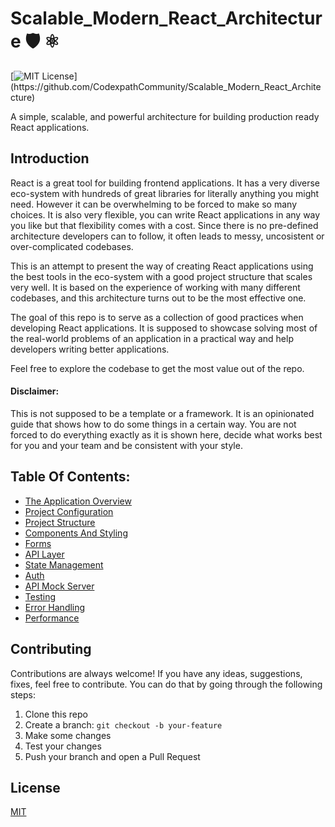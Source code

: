 # Scalable_Modern_React_Architecture 🛡️ ⚛️

[![MIT License](https://img.shields.io/apm/l/atomic-design-ui.svg?)](https://github.com/CodexpathCommunity/Scalable_Modern_React_Architecture)

A simple, scalable, and powerful architecture for building production ready React applications.

## Introduction

React is a great tool for building frontend applications. It has a very diverse eco-system with hundreds of great libraries for literally anything you might need. However it can be overwhelming to be forced to make so many choices.
It is also very flexible, you can write React applications in any way you like but that flexibility comes with a cost. Since there is no pre-defined architecture developers can to follow, it often leads to messy, uncosistent or over-complicated codebases.

This is an attempt to present the way of creating React applications using the best tools in the eco-system with a good project structure that scales very well. It is based on the experience of working with many different codebases, and this architecture turns out to be the most effective one.

The goal of this repo is to serve as a collection of good practices when developing React applications. It is supposed to showcase solving most of the real-world problems of an application in a practical way and help developers writing better applications.

Feel free to explore the codebase to get the most value out of the repo.

#### Disclaimer:

This is not supposed to be a template or a framework. It is an opinionated guide that shows how to do some things in a certain way. You are not forced to do everything exactly as it is shown here, decide what works best for you and your team and be consistent with your style.

## Table Of Contents:

- [The Application Overview](docs/application-overview.md)
- [Project Configuration](docs/project-configuration.md)
- [Project Structure](docs/project-structure.md)
- [Components And Styling](docs/components-and-styling.md)
- [Forms](docs/forms.md)
- [API Layer](docs/api-layer.md)
- [State Management](docs/state-management.md)
- [Auth](docs/auth.md)
- [API Mock Server](docs/api-mock-server.md)
- [Testing](docs/testing.md)
- [Error Handling](docs/error-handling.md)
- [Performance](docs/performance.md)

## Contributing

Contributions are always welcome! If you have any ideas, suggestions, fixes, feel free to contribute. You can do that by going through the following steps:

1. Clone this repo
2. Create a branch: `git checkout -b your-feature`
3. Make some changes
4. Test your changes
5. Push your branch and open a Pull Request

## License

[MIT](https://choosealicense.com/licenses/mit/)
